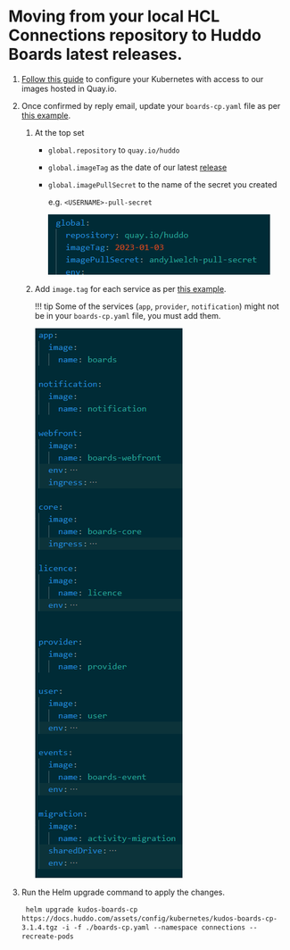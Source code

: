 # Moving from your local HCL Connections repository to Huddo Boards latest releases.

1. [Follow this guide](/boards/images/) to configure your Kubernetes with access to our images hosted in Quay.io.

1. Once confirmed by reply email, update your `boards-cp.yaml` file as per [this example](/assets/config/kubernetes/boards-cp-quay.yaml).

    1. At the top set

        - `global.repository` to `quay.io/huddo`
        - `global.imageTag` as the date of our latest [release](/boards/releases/)
        - `global.imagePullSecret` to the name of the secret you created
        
            e.g. `<USERNAME>-pull-secret`

            ![Example](/assets/quay/config-yaml.png)

    1. Add `image.tag` for each service as per [this example](/assets/config/kubernetes/boards-cp-quay.yaml).
    
        !!! tip 
            Some of the services (`app`, `provider`, `notification`) might not be in your `boards-cp.yaml` file, you must add them.

        ![Example](/assets/boards/cp/image-config.png)

1. Run the Helm upgrade command to apply the changes.

        helm upgrade kudos-boards-cp https://docs.huddo.com/assets/config/kubernetes/kudos-boards-cp-3.1.4.tgz -i -f ./boards-cp.yaml --namespace connections --recreate-pods
